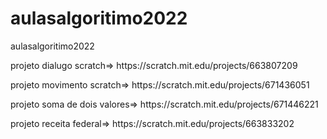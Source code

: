 # aulasalgoritimo2022
aulasalgoritimo2022
<p>projeto dialugo scratch=> https://scratch.mit.edu/projects/663807209</p>
<p>projeto movimento scratch=> https://scratch.mit.edu/projects/671436051</p>
<p>projeto soma de dois valores=> https://scratch.mit.edu/projects/671446221</p>
<p>projeto receita federal=> https://scratch.mit.edu/projects/663833202</p>
